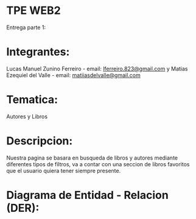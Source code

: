 # TPE WEB2
 Entrega parte 1:
 
# Integrantes:
  Lucas Manuel Zunino Ferreiro - email: lferreiro.823@gmail.com
  y Matias Ezequiel del Valle - email: matiiasdelvalle@gmail.com
  
# Tematica:
  Autores y Libros
  
# Descripcion:
  Nuestra pagina se basara en busqueda de libros y autores mediante diferentes tipos de filtros, va a contar con una seccion de libros favoritos que el usuario quiera tener siempre presente.
  
# Diagrama de Entidad - Relacion (DER):
